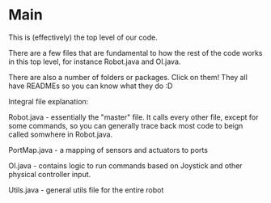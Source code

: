 # Main

This is (effectively) the top level of our code.

There are a few files that are fundamental to how the rest of the code works in this top level, for instance Robot.java and OI.java.

There are also a number of folders or packages. Click on them! They all have READMEs so you can know what they do :D

Integral file explanation:

Robot.java - essentially the "master" file. It calls every other file, except for some commands, so you can generally trace back most code to beign called somwhere in Robot.java.

PortMap.java - a mapping of sensors and actuators to ports

OI.java - contains logic to run commands based on Joystick and other physical controller input.

Utils.java - general utils file for the entire robot

